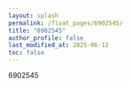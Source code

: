 ```yaml
---
layout: splash
permalink: /float_pages/6902545/
title: "6902545"
author_profile: false
last_modified_at: 2025-06-13
toc: false
---
```

 
6902545
